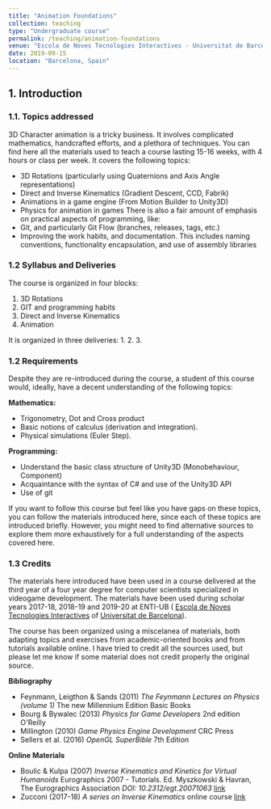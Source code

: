 ```yaml
---
title: "Animation Foundations"
collection: teaching
type: "Undergraduate course"
permalink: /teaching/animation-foundations
venue: "Escola de Noves Tecnologies Interactives - Universitat de Barcelona"
date: 2019-09-15
location: "Barcelona, Spain"
---
```


## 1. Introduction

### 1.1. Topics addressed

3D Character animation is a tricky business. It involves complicated mathematics, handcrafted efforts, and a plethora of techniques. You can find here all the materials used to teach a course lasting 15-16 weeks, with 4 hours or class per week. It covers the following topics:
 * 3D Rotations (particularly using Quaternions and Axis Angle representations)
 * Direct and Inverse Kinematics (Gradient Descent, CCD, Fabrik)
 * Animations in a game engine (From Motion Builder to Unity3D)
 * Physics for animation in games
  There is also a fair amount of emphasis on practical aspects of programming, like:
 * Git, and particularly Git Flow (branches, releases, tags, etc.)
 * Improving the work habits, and documentation. This includes naming conventions, functionality encapsulation, and use of assembly libraries


### 1.2 Syllabus and Deliveries

 The course is organized in four blocks:
 1. 3D Rotations
 2. GIT and programming habits
 3. Direct and Inverse Kinematics
 4. Animation 
 
 It is organized in three deliveries:
 1.
 2.
 3.
 
 
 
 
 
###  1.2 Requirements
Despite they are re-introduced during the course, a student of this course would, ideally, have a decent understanding of the following topics:

**Mathematics:**
* Trigonometry, Dot and Cross product
* Basic notions of calculus (derivation and integration). 
* Physical simulations (Euler Step).

**Programming:** 
* Understand the basic class structure of Unity3D (Monobehaviour, Component)
* Acquaintance with the syntax of C# and use of the Unity3D API
* Use of git

If you want to follow this course but feel like you have gaps on these topics, you can follow the materials introduced here, since each of these topics are introduced briefly. However, you might need to find alternative sources to explore them more exhaustively for a full understanding of the aspects covered here.

### 1.3 Credits

The materials here introduced have been used in a course delivered at the third year of a four year degree for computer scientists specialized in videogame development. The materials have been used during scholar years 2017-18, 2018-19 and 2019-20 at ENTI-UB ( [Escola de Noves Tecnologies Interactives](www.enti.cat) of [Universitat de Barcelona](www.ub.edu)).

The course has been organized using a miscelanea of materials, both adapting topics and exercises from academic-oriented books and from tutorials available online. I have tried to credit all the sources used, but please let me know if some material does not credit properly the original source.

**Bibliography**

*	Feynmann, Leigthon & Sands (2011) *The Feynmann Lectures on Physics (volume 1)*  The new Millennium Edition Basic Books
*	Bourg & Bywalec (2013) *Physics for Game Developers*  2nd edition O'Reilly
*	Millington (2010) *Game Physics Engine Development* CRC Press
*	Sellers et al. (2016) *OpenGL SuperBible* 7th Edition

**Online Materials**

* Boulic &  Kulpa (2007) *Inverse Kinematics and Kinetics for Virtual Humanoids* Eurographics 2007 - Tutorials. Ed. Myszkowski &  Havran, The Eurographics Association *DOI: 10.2312/egt.20071063* [link](https://diglib.eg.org/handle/10.2312/egt.20071063.173-243)
* Zucconi (2017-18) *A series on Inverse Kinematics* online course [link](https://www.alanzucconi.com/tag/inverse-kinematics/)















